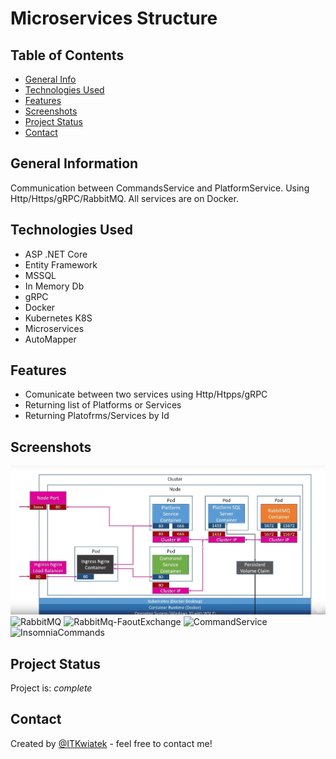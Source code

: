 # Microservices Structure

## Table of Contents
* [General Info](#general-information)
* [Technologies Used](#technologies-used)
* [Features](#features)
* [Screenshots](#screenshots)
* [Project Status](#project-status)
* [Contact](#contact)


## General Information
Communication between CommandsService and PlatformService. Using Http/Https/gRPC/RabbitMQ. All services are on Docker.

## Technologies Used
- ASP .NET Core
- Entity Framework
- MSSQL
- In Memory Db
- gRPC
- Docker
- Kubernetes K8S
- Microservices
- AutoMapper

## Features
- Comunicate between two services using Http/Htpps/gRPC
- Returning list of Platforms or Services
- Returning Platofrms/Services by Id

## Screenshots
![DockerMap](./doc/docker-map.png)
![RabbitMQ](./screenshots/communication-with-rabbit.png)
![RabbitMq-FaoutExchange](./screenshots/RabbitMq-FaoutExchange.png)
![CommandService](./screenshots/command-srv.png)
![InsomniaCommands](./screenshots/Insomnia.png)


## Project Status
Project is: _complete_ 

## Contact
Created by [@ITKwiatek](https://github.com/ITKwiatek/) - feel free to contact me!
